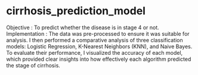 # cirrhosis_prediction_model
Objective : To predict whether the disease is in stage 4 or not.
Implementation : 
The data was pre-processed to ensure it was suitable for analysis. I then performed a comparative analysis of three classification models: Logistic Regression, K-Nearest Neighbors (KNN), and Naive Bayes. To evaluate their performance, I visualized the accuracy of each model, which provided clear insights into how effectively each algorithm predicted the stage of cirrhosis.





